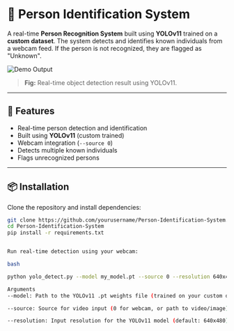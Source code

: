 # 🧠 Person Identification System

A real-time **Person Recognition System** built using **YOLOv11** trained on a **custom dataset**. The system detects and identifies known individuals from a webcam feed. If the person is not recognized, they are flagged as "Unknown".

![Demo Output](https://github.com/user-attachments/assets/fb3024fe-688a-415c-aa3d-23cb42f3cc76)

> **Fig:** Real-time object detection result using YOLOv11.

---

## 🚀 Features

- Real-time person detection and identification
- Built using **YOLOv11** (custom trained)
- Webcam integration (`--source 0`)
- Detects multiple known individuals
- Flags unrecognized persons

---

## 📦 Installation

Clone the repository and install dependencies:

```bash
git clone https://github.com/yourusername/Person-Identification-System.git
cd Person-Identification-System
pip install -r requirements.txt


Run real-time detection using your webcam:

bash

python yolo_detect.py --model my_model.pt --source 0 --resolution 640x480

Arguments
--model: Path to the YOLOv11 .pt weights file (trained on your custom dataset)

--source: Source for video input (0 for webcam, or path to video/image)

--resolution: Input resolution for the YOLOv11 model (default: 640x480)
